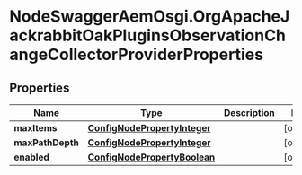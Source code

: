 # NodeSwaggerAemOsgi.OrgApacheJackrabbitOakPluginsObservationChangeCollectorProviderProperties

## Properties

Name | Type | Description | Notes
------------ | ------------- | ------------- | -------------
**maxItems** | [**ConfigNodePropertyInteger**](ConfigNodePropertyInteger.md) |  | [optional] 
**maxPathDepth** | [**ConfigNodePropertyInteger**](ConfigNodePropertyInteger.md) |  | [optional] 
**enabled** | [**ConfigNodePropertyBoolean**](ConfigNodePropertyBoolean.md) |  | [optional] 



